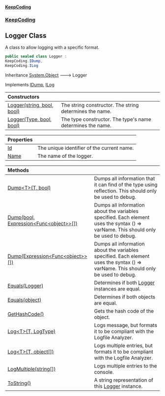 #### [KeepCoding](index.md 'index')
### [KeepCoding](KeepCoding.md 'KeepCoding')
## Logger Class
A class to allow logging with a specific format.  
```csharp
public sealed class Logger :
KeepCoding.IDump,
KeepCoding.ILog
```

Inheritance [System.Object](https://docs.microsoft.com/en-us/dotnet/api/System.Object 'System.Object') &#129106; Logger  

Implements [IDump](IDump.md 'KeepCoding.IDump'), [ILog](ILog.md 'KeepCoding.ILog')  

| Constructors | |
| :--- | :--- |
| [Logger(string, bool, bool)](Logger..ctor..NCu4SzcSfcSl7KJ5Sq0xg.md 'KeepCoding.Logger.Logger(string, bool, bool)') | The string constructor. The string determines the name.<br/> |
| [Logger(Type, bool, bool)](Logger..ctor.4L57uxTXLgNuJlmfYgDkGg.md 'KeepCoding.Logger.Logger(System.Type, bool, bool)') | The type constructor. The type's name determines the name.<br/> |

| Properties | |
| :--- | :--- |
| [Id](Logger.Id.md 'KeepCoding.Logger.Id') | The unique identifier of the current name.<br/> |
| [Name](Logger.Name.md 'KeepCoding.Logger.Name') | The name of the logger.<br/> |

| Methods | |
| :--- | :--- |
| [Dump&lt;T&gt;(T, bool)](Logger.Dump.sOqEkA.6mI90Sls4.uLMZg.md 'KeepCoding.Logger.Dump&lt;T&gt;(T, bool)') | Dumps all information that it can find of the type using reflection. This should only be used to debug.<br/> |
| [Dump(bool, Expression&lt;Func&lt;object&gt;&gt;[])](Logger.Dump.x+v7FKpxDQQ+5kiNy6jniw.md 'KeepCoding.Logger.Dump(bool, System.Linq.Expressions.Expression&lt;System.Func&lt;object&gt;&gt;[])') | Dumps all information about the variables specified. Each element uses the syntax () => varName. This should only be used to debug.<br/> |
| [Dump(Expression&lt;Func&lt;object&gt;&gt;[])](Logger.Dump.wYXyhtR7mHSW0mWETmEoGw.md 'KeepCoding.Logger.Dump(System.Linq.Expressions.Expression&lt;System.Func&lt;object&gt;&gt;[])') | Dumps all information about the variables specified. Each element uses the syntax () => varName. This should only be used to debug.<br/> |
| [Equals(Logger)](Logger.Equals.twyZclKUD90PlafnC.aCgw.md 'KeepCoding.Logger.Equals(KeepCoding.Logger)') | Determines if both [Logger](Logger.md 'KeepCoding.Logger') instances are equal.<br/> |
| [Equals(object)](Logger.Equals.DVZE2diCamO9YgzkrYBlUQ.md 'KeepCoding.Logger.Equals(object)') | Determines if both objects are equal.<br/> |
| [GetHashCode()](Logger.GetHashCode().md 'KeepCoding.Logger.GetHashCode()') | Gets the hash code of the object.<br/> |
| [Log&lt;T&gt;(T, LogType)](Logger.Log.Wz0d+VHTw6EG8JBAiCT3cw.md 'KeepCoding.Logger.Log&lt;T&gt;(T, LogType)') | Logs message, but formats it to be compliant with the Logfile Analyzer.<br/> |
| [Log&lt;T&gt;(T, object[])](Logger.Log.VQRwxNpiXEL9B9w1CEt5IA.md 'KeepCoding.Logger.Log&lt;T&gt;(T, object[])') | Logs multiple entries, but formats it to be compliant with the Logfile Analyzer.<br/> |
| [LogMultiple(string[])](Logger.LogMultiple.0zg.BZiTCVeOMMe+ofo+QA.md 'KeepCoding.Logger.LogMultiple(string[])') | Logs multiple entries to the console.<br/> |
| [ToString()](Logger.ToString().md 'KeepCoding.Logger.ToString()') | A string representation of this [Logger](Logger.md 'KeepCoding.Logger') instance.<br/> |
